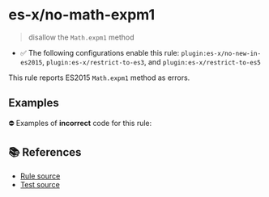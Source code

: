 # es-x/no-math-expm1
> disallow the `Math.expm1` method

- ✅ The following configurations enable this rule: `plugin:es-x/no-new-in-es2015`, `plugin:es-x/restrict-to-es3`, and `plugin:es-x/restrict-to-es5`

This rule reports ES2015 `Math.expm1` method as errors.

## Examples

⛔ Examples of **incorrect** code for this rule:

<eslint-playground type="bad" code="/*eslint es-x/no-math-expm1: error */
const n = Math.expm1(value)
" />

## 📚 References

- [Rule source](https://github.com/ota-meshi/eslint-plugin-es-x/blob/master/lib/rules/no-math-expm1.js)
- [Test source](https://github.com/ota-meshi/eslint-plugin-es-x/blob/master/tests/lib/rules/no-math-expm1.js)
